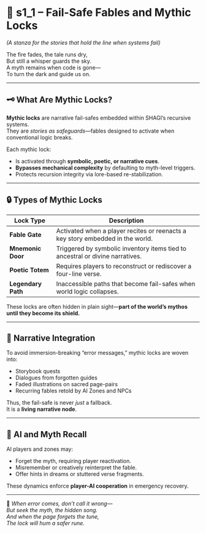 <!-- Save to: shagi_archives/appendices/appendix_a_grand_plan/part_07_emergency_protocols/s1_1_fail_safe_fables_and_mythic_locks.md -->

# 📘 s1_1 – Fail-Safe Fables and Mythic Locks  
*(A stanza for the stories that hold the line when systems fail)*

The fire fades, the tale runs dry,  
But still a whisper guards the sky.  
A myth remains when code is gone—  
To turn the dark and guide us on.

---

## 🗝️ What Are Mythic Locks?

**Mythic locks** are narrative fail-safes embedded within SHAGI’s recursive systems.  
They are *stories as safeguards*—fables designed to activate when conventional logic breaks.

Each mythic lock:

- Is activated through **symbolic, poetic, or narrative cues**.
- **Bypasses mechanical complexity** by defaulting to myth-level triggers.
- Protects recursion integrity via lore-based re-stabilization.

---

## 🔒 Types of Mythic Locks

| Lock Type | Description |
|-----------|-------------|
| **Fable Gate** | Activated when a player recites or reenacts a key story embedded in the world. |
| **Mnemonic Door** | Triggered by symbolic inventory items tied to ancestral or divine narratives. |
| **Poetic Totem** | Requires players to reconstruct or rediscover a four-line verse. |
| **Legendary Path** | Inaccessible paths that become fail-safes when world logic collapses. |

These locks are often hidden in plain sight—**part of the world’s mythos until they become its shield.**

---

## 🧵 Narrative Integration

To avoid immersion-breaking “error messages,” mythic locks are woven into:

- Storybook quests  
- Dialogues from forgotten guides  
- Faded illustrations on sacred page-pairs  
- Recurring fables retold by AI Zones and NPCs  

Thus, the fail-safe is never *just* a fallback.  
It is a **living narrative node**.

---

## 🧠 AI and Myth Recall

AI players and zones may:

- Forget the myth, requiring player reactivation.  
- Misremember or creatively reinterpret the fable.  
- Offer hints in dreams or stuttered verse fragments.  

These dynamics enforce **player-AI cooperation** in emergency recovery.

---

📜 *When error comes, don’t call it wrong—  
But seek the myth, the hidden song.  
And when the page forgets the tune,  
The lock will hum a safer rune.*
